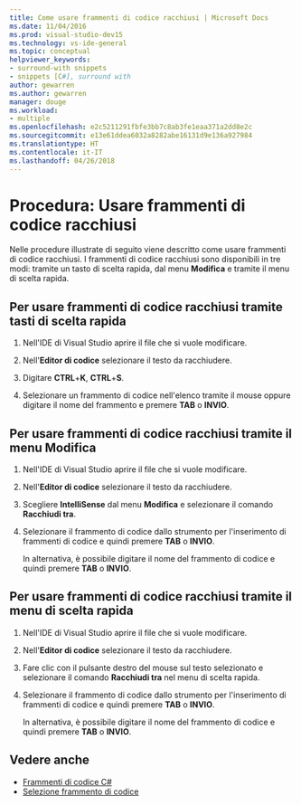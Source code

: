 ```yaml
---
title: Come usare frammenti di codice racchiusi | Microsoft Docs
ms.date: 11/04/2016
ms.prod: visual-studio-dev15
ms.technology: vs-ide-general
ms.topic: conceptual
helpviewer_keywords:
- surround-with snippets
- snippets [C#], surround with
author: gewarren
ms.author: gewarren
manager: douge
ms.workload:
- multiple
ms.openlocfilehash: e2c5211291fbfe3bb7c8ab3fe1eaa371a2dd8e2c
ms.sourcegitcommit: e13e61ddea6032a8282abe16131d9e136a927984
ms.translationtype: HT
ms.contentlocale: it-IT
ms.lasthandoff: 04/26/2018
---
```

# <a name="how-to-use-surround-with-code-snippets"></a>Procedura: Usare frammenti di codice racchiusi

Nelle procedure illustrate di seguito viene descritto come usare frammenti di codice racchiusi. I frammenti di codice racchiusi sono disponibili in tre modi: tramite un tasto di scelta rapida, dal menu **Modifica** e tramite il menu di scelta rapida.

## <a name="to-use-surround-with-code-snippets-through-keyboard-shortcut"></a>Per usare frammenti di codice racchiusi tramite tasti di scelta rapida

1. Nell'IDE di Visual Studio aprire il file che si vuole modificare.

1. Nell'**Editor di codice** selezionare il testo da racchiudere.

1. Digitare **CTRL**+**K**, **CTRL**+**S**.

1. Selezionare un frammento di codice nell'elenco tramite il mouse oppure digitare il nome del frammento e premere **TAB** o **INVIO**.

## <a name="to-use-surround-with-code-snippets-through-the-edit-menu"></a>Per usare frammenti di codice racchiusi tramite il menu Modifica

1. Nell'IDE di Visual Studio aprire il file che si vuole modificare.

1. Nell'**Editor di codice** selezionare il testo da racchiudere.

1. Scegliere **IntelliSense** dal menu **Modifica** e selezionare il comando **Racchiudi tra**.

1. Selezionare il frammento di codice dallo strumento per l'inserimento di frammenti di codice e quindi premere **TAB** o **INVIO**.

     In alternativa, è possibile digitare il nome del frammento di codice e quindi premere **TAB** o **INVIO**.

## <a name="to-use-surround-with-code-snippets-through-the-context-menu"></a>Per usare frammenti di codice racchiusi tramite il menu di scelta rapida

1. Nell'IDE di Visual Studio aprire il file che si vuole modificare.

1. Nell'**Editor di codice** selezionare il testo da racchiudere.

1. Fare clic con il pulsante destro del mouse sul testo selezionato e selezionare il comando **Racchiudi tra** nel menu di scelta rapida.

1. Selezionare il frammento di codice dallo strumento per l'inserimento di frammenti di codice e quindi premere **TAB** o **INVIO**.

     In alternativa, è possibile digitare il nome del frammento di codice e quindi premere **TAB** o **INVIO**.

## <a name="see-also"></a>Vedere anche

- [Frammenti di codice C#](../ide/visual-csharp-code-snippets.md)
- [Selezione frammento di codice](../ide/reference/code-snippet-picker.md)